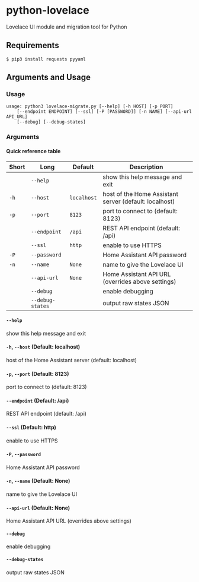 # python-lovelace
Lovelace UI module and migration tool for Python

## Requirements

```shell
$ pip3 install requests pyyaml
```

## Arguments and Usage

### Usage

```
usage: python3 lovelace-migrate.py [--help] [-h HOST] [-p PORT]
    [--endpoint ENDPOINT] [--ssl] [-P [PASSWORD]] [-n NAME] [--api-url API_URL]
    [--debug] [--debug-states]
```

### Arguments

#### Quick reference table

|Short|Long            |Default    |Description                                           |
|-----|----------------|-----------|------------------------------------------------------|
|     |`--help`        |           |show this help message and exit                       |
|`-h` |`--host`        |`localhost`|host of the Home Assistant server (default: localhost)|
|`-p` |`--port`        |`8123`     |port to connect to (default: 8123)                    |
|     |`--endpoint`    |`/api`     |REST API endpoint (default: /api)                     |
|     |`--ssl`         |`http`     |enable to use HTTPS                                   |
|`-P` |`--password`    |           |Home Assistant API password                           |
|`-n` |`--name`        |`None`     |name to give the Lovelace UI                          |
|     |`--api-url`     |`None`     |Home Assistant API URL (overrides above settings)     |
|     |`--debug`       |           |enable debugging                                      |
|     |`--debug-states`|           |output raw states JSON                                |

#### `--help`
show this help message and exit

#### `-h`, `--host` (Default: localhost)
host of the Home Assistant server (default: localhost)

#### `-p`, `--port` (Default: 8123)
port to connect to (default: 8123)

#### `--endpoint` (Default: /api)
REST API endpoint (default: /api)

#### `--ssl` (Default: http)
enable to use HTTPS

#### `-P`, `--password`
Home Assistant API password

#### `-n`, `--name` (Default: None)
name to give the Lovelace UI

#### `--api-url` (Default: None)
Home Assistant API URL (overrides above settings)

#### `--debug`
enable debugging

#### `--debug-states`
output raw states JSON
